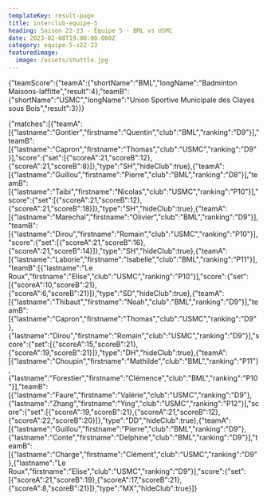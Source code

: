 ```yaml
---
templateKey: result-page
title: interclub-equipe-5
heading: Saison 22-23 - Équipe 5 - BML vs USMC
date: 2023-02-08T19:00:00.000Z
category: equipe-5-s22-23
featuredimage:
  image: /assets/shuttle.jpg
---
```


<teamscoreboard>{"teamScore":{"teamA":{"shortName":"BML","longName":"Badminton Maisons-laffitte","result":4},"teamB":{"shortName":"USMC","longName":"Union Sportive Municipale des Clayes sous Bois","result":3}}}</teamscoreboard>

<scoreboard>{"matches":[{"teamA":[{"lastname":"Gontier","firstname":"Quentin","club":"BML","ranking":"D9"}],"teamB":[{"lastname":"Capron","firstname":"Thomas","club":"USMC","ranking":"D9"}],"score":{"set":[{"scoreA":21,"scoreB":12},{"scoreA":21,"scoreB":8}]},"type":"SH","hideClub":true},{"teamA":[{"lastname":"Guillou","firstname":"Pierre","club":"BML","ranking":"D8"}],"teamB":[{"lastname":"Taibi","firstname":"Nicolas","club":"USMC","ranking":"P10"}],"score":{"set":[{"scoreA":21,"scoreB":12},{"scoreA":21,"scoreB":18}]},"type":"SH","hideClub":true},{"teamA":[{"lastname":"Marechal","firstname":"Olivier","club":"BML","ranking":"D9"}],"teamB":[{"lastname":"Dirou","firstname":"Romain","club":"USMC","ranking":"P10"}],"score":{"set":[{"scoreA":21,"scoreB":16},{"scoreA":21,"scoreB":14}]},"type":"SH","hideClub":true},{"teamA":[{"lastname":"Laborie","firstname":"Isabelle","club":"BML","ranking":"P11"}],"teamB":[{"lastname":"Le Roux","firstname":"Elise","club":"USMC","ranking":"P10"}],"score":{"set":[{"scoreA":10,"scoreB":21},{"scoreA":6,"scoreB":21}]},"type":"SD","hideClub":true},{"teamA":[{"lastname":"Thibaut","firstname":"Noah","club":"BML","ranking":"D9"}],"teamB":[{"lastname":"Capron","firstname":"Thomas","club":"USMC","ranking":"D9"},{"lastname":"Dirou","firstname":"Romain","club":"USMC","ranking":"D9"}],"score":{"set":[{"scoreA":15,"scoreB":21},{"scoreA":19,"scoreB":21}]},"type":"DH","hideClub":true},{"teamA":[{"lastname":"Choupin","firstname":"Mathilde","club":"BML","ranking":"P11"},{"lastname":"Forestier","firstname":"Clémence","club":"BML","ranking":"P10"}],"teamB":[{"lastname":"Faure","firstname":"Valérie","club":"USMC","ranking":"D9"},{"lastname":"Zhang","firstname":"Ying","club":"USMC","ranking":"P12"}],"score":{"set":[{"scoreA":19,"scoreB":21},{"scoreA":21,"scoreB":12},{"scoreA":22,"scoreB":20}]},"type":"DD","hideClub":true},{"teamA":[{"lastname":"Guillou","firstname":"Pierre","club":"BML","ranking":"D9"},{"lastname":"Conte","firstname":"Delphine","club":"BML","ranking":"D9"}],"teamB":[{"lastname":"Charge","firstname":"Clément","club":"USMC","ranking":"D9"},{"lastname":"Le Roux","firstname":"Elise","club":"USMC","ranking":"D9"}],"score":{"set":[{"scoreA":21,"scoreB":19},{"scoreA":17,"scoreB":21},{"scoreA":8,"scoreB":21}]},"type":"MX","hideClub":true}]}</scoreboard>